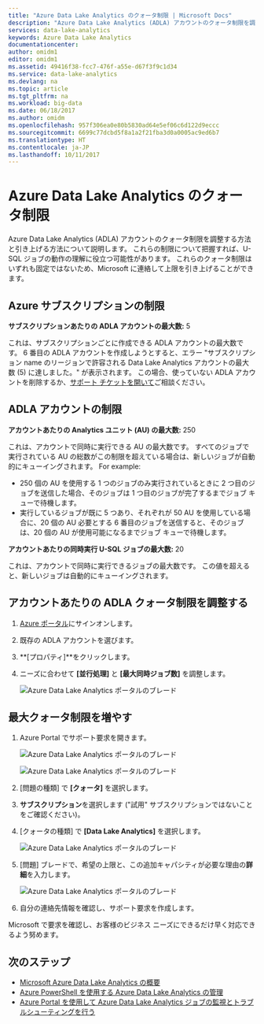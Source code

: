 ```yaml
---
title: "Azure Data Lake Analytics のクォータ制限 | Microsoft Docs"
description: "Azure Data Lake Analytics (ADLA) アカウントのクォータ制限を調整する方法と引き上げる方法について説明します。"
services: data-lake-analytics
keywords: Azure Data Lake Analytics
documentationcenter: 
author: omidm1
editor: omidm1
ms.assetid: 49416f38-fcc7-476f-a55e-d67f3f9c1d34
ms.service: data-lake-analytics
ms.devlang: na
ms.topic: article
ms.tgt_pltfrm: na
ms.workload: big-data
ms.date: 06/18/2017
ms.author: omidm
ms.openlocfilehash: 957f306ea0e80b5830ad64e5ef06c6d122d9eccc
ms.sourcegitcommit: 6699c77dcbd5f8a1a2f21fba3d0a0005ac9ed6b7
ms.translationtype: HT
ms.contentlocale: ja-JP
ms.lasthandoff: 10/11/2017
---
```

# <a name="azure-data-lake-analytics-quota-limits"></a>Azure Data Lake Analytics のクォータ制限

Azure Data Lake Analytics (ADLA) アカウントのクォータ制限を調整する方法と引き上げる方法について説明します。 これらの制限について把握すれば、U-SQL ジョブの動作の理解に役立つ可能性があります。 これらのクォータ制限はいずれも固定ではないため、Microsoft に連絡して上限を引き上げることができます。

## <a name="azure-subscriptions-limits"></a>Azure サブスクリプションの制限

**サブスクリプションあたりの ADLA アカウントの最大数:** 5

 これは、サブスクリプションごとに作成できる ADLA アカウントの最大数です。 6 番目の ADLA アカウントを作成しようとすると、エラー "サブスクリプション name のリージョンで許容される Data Lake Analytics アカウントの最大数 (5) に達しました。" が表示されます。 この場合、使っていない ADLA アカウントを削除するか、[サポート チケットを開いて](#increase-maximum-quota-limits)ご相談ください。

## <a name="adla-account-limits"></a>ADLA アカウントの制限

**アカウントあたりの Analytics ユニット (AU) の最大数:** 250

これは、アカウントで同時に実行できる AU の最大数です。 すべてのジョブで実行されている AU の総数がこの制限を超えている場合は、新しいジョブが自動的にキューイングされます。 For example:

* 250 個の AU を使用する 1 つのジョブのみ実行されているときに 2 つ目のジョブを送信した場合、そのジョブは 1 つ目のジョブが完了するまでジョブ キューで待機します。
* 実行しているジョブが既に 5 つあり、それぞれが 50 AU を使用している場合に、20 個の AU 必要とする 6 番目のジョブを送信すると、そのジョブは、20 個の AU が使用可能になるまでジョブ キューで待機します。

**アカウントあたりの同時実行 U-SQL ジョブの最大数:** 20

これは、アカウントで同時に実行できるジョブの最大数です。 この値を超えると、新しいジョブは自動的にキューイングされます。

## <a name="adjust-adla-quota-limits-per-account"></a>アカウントあたりの ADLA クォータ制限を調整する

1. [Azure ポータル](https://portal.azure.com)にサインオンします。
2. 既存の ADLA アカウントを選びます。
3. **[プロパティ]**をクリックします。
4. ニーズに合わせて **[並行処理]** と **[最大同時ジョブ数]** を調整します。

    ![Azure Data Lake Analytics ポータルのブレード](./media/data-lake-analytics-quota-limits/data-lake-analytics-quota-properties.png)

## <a name="increase-maximum-quota-limits"></a>最大クォータ制限を増やす

1. Azure Portal でサポート要求を開きます。

    ![Azure Data Lake Analytics ポータルのブレード](./media/data-lake-analytics-quota-limits/data-lake-analytics-quota-help-support.png)

    ![Azure Data Lake Analytics ポータルのブレード](./media/data-lake-analytics-quota-limits/data-lake-analytics-quota-support-request.png)
2. [問題の種類] で **[クォータ]** を選択します。
3. **サブスクリプション**を選択します ("試用" サブスクリプションではないことをご確認ください)。
4. [クォータの種類] で **[Data Lake Analytics]** を選択します。

    ![Azure Data Lake Analytics ポータルのブレード](./media/data-lake-analytics-quota-limits/data-lake-analytics-quota-support-request-basics.png)

5. [問題] ブレードで、希望の上限と、この追加キャパシティが必要な理由の**詳細**を入力します。

    ![Azure Data Lake Analytics ポータルのブレード](./media/data-lake-analytics-quota-limits/data-lake-analytics-quota-support-request-details.png)

6. 自分の連絡先情報を確認し、サポート要求を作成します。

Microsoft で要求を確認し、お客様のビジネス ニーズにできるだけ早く対応できるよう努めます。

## <a name="next-steps"></a>次のステップ

* [Microsoft Azure Data Lake Analytics の概要](data-lake-analytics-overview.md)
* [Azure PowerShell を使用する Azure Data Lake Analytics の管理](data-lake-analytics-manage-use-powershell.md)
* [Azure Portal を使用して Azure Data Lake Analytics ジョブの監視とトラブルシューティングを行う](data-lake-analytics-monitor-and-troubleshoot-jobs-tutorial.md)
